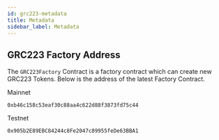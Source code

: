 ```yaml
---
id: grc223-metadata
title: Metadata
sidebar_label: Metadata
---
```


## GRC223 Factory Address
The `GRC223Factory` Contract is a factory contract which can create new GRC223 Tokens. Below is the address of the latest Factory Contract.

Mainnet
```text
0xb46c158c53eaf30c88aa4c622d88f3873fd75c44
```

Testnet
```text
0x905b2E89EBC84244c8Fe2047c89955feDe63BBA1
```
